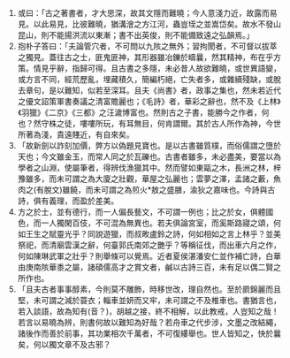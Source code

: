 1. 或曰：「古之著書者，才大思深，故其文隱而難曉；今人意淺力近，故露而易見。以此易見，比彼難曉，猶溝澮之方江河，蟲豈垤之並嵩岱矣。故水不發山昆山，則不能揚洪流以東漸；書不出英俊，則不能備致遠之弘韻焉。」
2. 抱朴子答曰：「夫論管穴者，不可問以九陔之無外；習拘閡者，不可督以拔萃之獨見。蓋往古之士，匪鬼匪神，其形器雖冶鑠於疇曩，然其精神，布在乎方策。情見乎辭，指歸可得。且古書之多隱，未必昔人故欲難曉，或世異語變，或方言不同，經荒歷亂，埋藏積久，簡編朽絕，亡失者多，或雜續殘缺，或脫去章句，是以難知，似若至深耳。且夫《尚書》者，政事之集也，然未若近代之優文詔策軍書奏議之清富贍麗也；《毛詩》者，華彩之辭也，然不及《上林》《羽獵》《二京》《三都》之汪濊博富也。然則古之子書，能勝今之作者，何也？然守株之徒，嘍嘍所玩，有耳無目，何肯謂爾。其於古人所作為神，今世所著為淺，貴遠賤近，有自來矣。
3. 「故新劍以詐刻加價，弊方以偽題見寶也。是以古書雖質樸，而俗儒謂之墮於天也；今文雖金玉，而常人同之於瓦礫也。古書者雖多，未必盡美，要當以為學者之山淵，使屬筆者，得辨伐漁獵其中。然而譬如東甌之木，長洲之林，梓豫雖多，而未可謂之為大廈之壯觀，華屋之弘麗也；雲夢之澤，孟諸之藪，魚肉之(有脫文)雖饒，而未可謂之為煎火*敖之盛膳，渝狄之嘉味也。今詩與古詩，俱有義理，而盈於差美。
4. 方之於士，並有德行，而一人偏長藝文，不可謂一例也；比之於女，俱體國色，而一人獨閑百伎，不可混為無異也。若夫俱論宮室，而奚斯路寢之頌，何如王生之賦靈光乎？同說遊獵，而叔畋盧鈴之詩，何如相如之言上林乎？並美祭祀，而清廟雲漢之辭，何臺郭氏南郊之艷乎？等稱征伐，而出車六月之作，何如陳琳武軍之壯乎？則舉條可以覺焉。近者夏侯湛潘安仁並作補亡詩，白華由庚南陔華黍之屬，諸碩儒高才之賞文者，鹹以古詩三百，未有足以偶二賢之所作也。
5. 「且夫古者事事醇素，今則莫不雕飾，時移世改，理自然也。至於罽錦麗而且堅，未可謂之減於蓑衣；輜車並妍而又牢，未可謂之不及椎車也。書猶言也，若入談語，故為知有(音？)，胡越之接，終不相解，以此教戒，人豈知之哉！若言以易曉為辨，則書何故以難知為好哉？若舟車之代步涉，文墨之改結繩，諸後作而善於前事，其功業相次千萬者，不可復縷舉也。世人皆知之，快於曩矣，何以獨文章不及古邪？